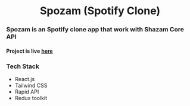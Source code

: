 <h1 align="center">Spozam (Spotify Clone)</h1>

<h3>Spozam is an Spotify clone app that work with Shazam Core API</h3>
<h4>Project is live <a href="">here</a></h4>

<h3>Tech Stack</h3>
<ul>
<li>React.js</li>
<li>Tailwind CSS</li>
<li>Rapid API</li>
<li>Redux toolkit</li>
</ul>
